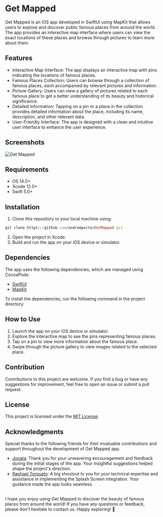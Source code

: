 # Get Mapped

Get Mapped is an iOS app developed in SwiftUI using MapKit that allows users to explore and discover public famous places from around the world. The app provides an interactive map interface where users can view the exact locations of these places and browse through pictures to learn more about them.

## Features

- Interactive Map Interface: The app displays an interactive map with pins indicating the locations of famous places.
- Famous Places Collection: Users can browse through a collection of famous places, each accompanied by relevant pictures and information.
- Picture Gallery: Users can view a gallery of pictures related to each famous place to get a better understanding of its beauty and historical significance.
- Detailed Information: Tapping on a pin or a place in the collection provides detailed information about the place, including its name, description, and other relevant data.
- User-Friendly Interface: The app is designed with a clean and intuitive user interface to enhance the user experience.

## Screenshots

![Get Mapped](./GetMapped/Documentation/getmapped.gif)

## Requirements

- OS 14.0+
- Xcode 12.0+
- Swift 5.0+

## Installation

1. Clone this repository to your local machine using:

```ruby
git clone https://github.com/andremporto/GetMapped.git

```

2. Open the project in Xcode.
3. Build and run the app on your iOS device or simulator.

## Dependencies

The app uses the following dependencies, which are managed using CocoaPods:

- [SwiftUI](https://developer.apple.com/documentation/swiftui)
- [MapKit](https://developer.apple.com/documentation/mapkit)

To install the dependencies, run the following command in the project directory:

## How to Use

1. Launch the app on your iOS device or simulator.
2. Explore the interactive map to see the pins representing famous places.
3. Tap on a pin to view more information about the famous place.
4. Swipe through the picture gallery to view images related to the selected place.

## Contribution

Contributions to this project are welcome. If you find a bug or have any suggestions for improvement, feel free to open an issue or submit a pull request.

## License

This project is licensed under the [MIT License](https://chat.openai.com/LICENSE).

## Acknowledgments

Special thanks to the following friends for their invaluable contributions and support throughout the development of Get Mapped app.

- [Jonata](https://github.com/jonataklabunde): Thank you for your unwavering encouragement and feedback during the initial stages of the app. Your insightful suggestions helped shape the project's direction.
- [Raphael Torquato](https://github.com/raphaeltorquat0): A big shoutout to you for your technical expertise and assistance in implementing the Splash Screen integration. Your guidance made the app looks seamless.

<br />
I hope you enjoy using Get Mapped to discover the beauty of famous places from around the world! If you have any questions or feedback, please don't hesitate to contact us. Happy exploring! 🥰
